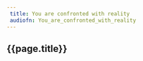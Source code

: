 ```yaml
---
 title: You are confronted with reality
 audiofn: You_are_confronted_with_reality
---
```


## {{page.title}}

